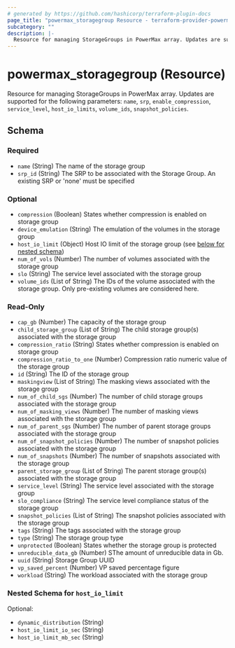 ```yaml
---
# generated by https://github.com/hashicorp/terraform-plugin-docs
page_title: "powermax_storagegroup Resource - terraform-provider-powermax"
subcategory: ""
description: |-
  Resource for managing StorageGroups in PowerMax array. Updates are supported for the following parameters: name, srp, enable_compression, service_level, host_io_limits, volume_ids, snapshot_policies.
---
```


# powermax_storagegroup (Resource)

Resource for managing StorageGroups in PowerMax array. Updates are supported for the following parameters: `name`, `srp`, `enable_compression`, `service_level`, `host_io_limits`, `volume_ids`, `snapshot_policies`.



<!-- schema generated by tfplugindocs -->
## Schema

### Required

- `name` (String) The name of the storage group
- `srp_id` (String) The SRP to be associated with the Storage Group. An existing SRP or 'none' must be specified

### Optional

- `compression` (Boolean) States whether compression is enabled on storage group
- `device_emulation` (String) The emulation of the volumes in the storage group
- `host_io_limit` (Object) Host IO limit of the storage group (see [below for nested schema](#nestedatt--host_io_limit))
- `num_of_vols` (Number) The number of volumes associated with the storage group
- `slo` (String) The service level associated with the storage group
- `volume_ids` (List of String) The IDs of the volume associated with the storage group. Only pre-existing volumes are considered here.

### Read-Only

- `cap_gb` (Number) The capacity of the storage group
- `child_storage_group` (List of String) The child storage group(s) associated with the storage group
- `compression_ratio` (String) States whether compression is enabled on storage group
- `compression_ratio_to_one` (Number) Compression ratio numeric value of the storage group
- `id` (String) The ID of the storage group
- `maskingview` (List of String) The masking views associated with the storage group
- `num_of_child_sgs` (Number) The number of child storage groups associated with the storage group
- `num_of_masking_views` (Number) The number of masking views associated with the storage group
- `num_of_parent_sgs` (Number) The number of parent storage groups associated with the storage group
- `num_of_snapshot_policies` (Number) The number of snapshot policies associated with the storage group
- `num_of_snapshots` (Number) The number of snapshots associated with the storage group
- `parent_storage_group` (List of String) The parent storage group(s) associated with the storage group
- `service_level` (String) The service level associated with the storage group
- `slo_compliance` (String) The service level compliance status of the storage group
- `snapshot_policies` (List of String) The snapshot policies associated with the storage group
- `tags` (String) The tags associated with the storage group
- `type` (String) The storage group type
- `unprotected` (Boolean) States whether the storage group is protected
- `unreducible_data_gb` (Number) SThe amount of unreducible data in Gb.
- `uuid` (String) Storage Group UUID
- `vp_saved_percent` (Number) VP saved percentage figure
- `workload` (String) The workload associated with the storage group

<a id="nestedatt--host_io_limit"></a>
### Nested Schema for `host_io_limit`

Optional:

- `dynamic_distribution` (String)
- `host_io_limit_io_sec` (String)
- `host_io_limit_mb_sec` (String)


